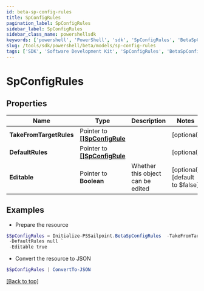 ```yaml
---
id: beta-sp-config-rules
title: SpConfigRules
pagination_label: SpConfigRules
sidebar_label: SpConfigRules
sidebar_class_name: powershellsdk
keywords: ['powershell', 'PowerShell', 'sdk', 'SpConfigRules', 'BetaSpConfigRules'] 
slug: /tools/sdk/powershell/beta/models/sp-config-rules
tags: ['SDK', 'Software Development Kit', 'SpConfigRules', 'BetaSpConfigRules']
---
```



# SpConfigRules

## Properties

Name | Type | Description | Notes
------------ | ------------- | ------------- | -------------
**TakeFromTargetRules** |  Pointer to [**[]SpConfigRule**](sp-config-rule) |  | [optional] 
**DefaultRules** |  Pointer to [**[]SpConfigRule**](sp-config-rule) |  | [optional] 
**Editable** |  Pointer to **Boolean** | Whether this object can be edited | [optional] [default to $false]

## Examples

- Prepare the resource
```powershell
$SpConfigRules = Initialize-PSSailpoint.BetaSpConfigRules  -TakeFromTargetRules null `
 -DefaultRules null `
 -Editable true
```

- Convert the resource to JSON
```powershell
$SpConfigRules | ConvertTo-JSON
```


[[Back to top]](#) 

